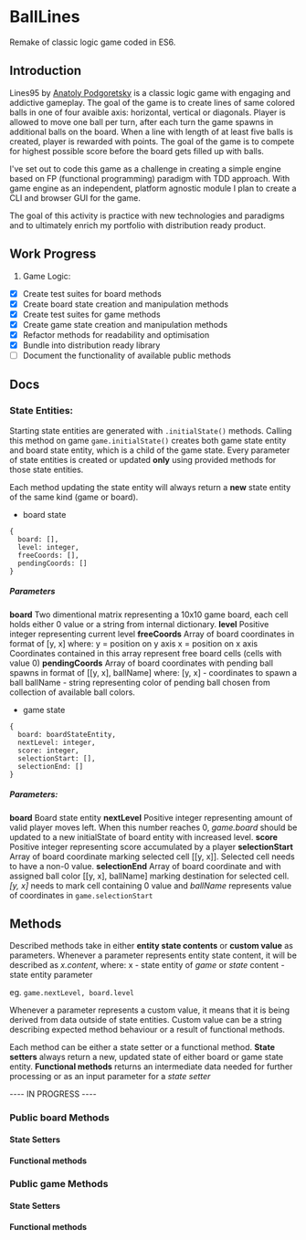 # BallLines

Remake of classic logic game coded in ES6.

## Introduction

Lines95 by [Anatoly Podgoretsky](https://torry.net/authorsmore.php?id=476) is a classic logic game with engaging and addictive gameplay. The goal of the game is to create lines of same colored balls in one of four avaible axis: horizontal, vertical or diagonals. Player is allowed to move one ball per turn, after each turn the game spawns in additional balls on the board. When a line with length of at least five balls is created, player is rewarded with points. The goal of the game is to compete for highest possible score before the board gets filled up with balls.

I've set out to code this game as a challenge in creating a simple engine based on FP (functional programming) paradigm with TDD approach. With game engine as an independent, platform agnostic module I plan to create a CLI and browser GUI for the game.

The goal of this activity is practice with new technologies and paradigms and to ultimately enrich my portfolio with distribution ready product.

## Work Progress

1. Game Logic:
  - [x] Create test suites for board methods
  - [x] Create board state creation and manipulation methods
  - [x] Create test suites for game methods
  - [x] Create game state creation and manipulation methods
  - [x] Refactor methods for readability and optimisation
  - [x] Bundle into distribution ready library
  - [ ] Document the functionality of available public methods

## Docs

### State Entities:

Starting state entities are generated with ``` .initialState() ``` methods. Calling this method on game ``` game.initialState() ``` creates both game state entity and board state entity, which is a child of the game state.
Every parameter of state entities is created or updated **only** using provided methods for those state entities.

Each method updating the state entity will always return a **new** state entity of the same kind (game or board).  

- board state
```
{
  board: [],
  level: integer,
  freeCoords: [],
  pendingCoords: []
}
```
##### Parameters
**board**
  Two dimentional matrix representing a 10x10 game board, each cell holds either 0 value or a string from internal dictionary.
**level**
  Positive integer representing current level
**freeCoords**
  Array of board coordinates in format of [y, x] where:
  y = position on y axis
  x = position on x axis
  Coordinates contained in this array represent free board cells (cells with value 0)
**pendingCoords**
  Array of board coordinates with pending ball spawns in format of [[y, x], ballName] where:
  [y, x] - coordinates to spawn a ball
  ballName - string representing color of pending ball chosen from collection of available ball colors.

- game state
```
{
  board: boardStateEntity,
  nextLevel: integer,
  score: integer,
  selectionStart: [],
  selectionEnd: []
}
```
##### Parameters:
**board**
  Board state entity
**nextLevel**
  Positive integer representing amount of valid player moves left. When this number reaches 0, *game.board* should be updated to a new initialState of board entity with increased level.
**score**
  Positive integer representing score accumulated by a player
**selectionStart**
  Array of board coordinate marking selected cell [[y, x]]. Selected cell needs to have a non-0 value.
**selectionEnd**
  Array of board coordinate and with assigned ball color [[y, x], ballName] marking destination for selected cell. *[y, x]* needs to mark cell containing 0 value and *ballName* represents value of coordinates in ``` game.selectionStart ```

## Methods

Described methods take in either **entity state contents** or **custom value** as parameters.
Whenever a parameter represents entity state content, it will be described as *x.content*, where:
x - state entity of *game* or *state*
content - state entity parameter

eg. ``` game.nextLevel, board.level ```

Whenever a parameter represents a custom value, it means that it is being derived from data outside of state entities. Custom value can be a string describing expected method behaviour or a result of functional methods.

Each method can be either a state setter or a functional method.
**State setters** always return a new, updated state of either board or game state entity.
**Functional methods** returns an intermediate data needed for further processing or as an input parameter for a *state setter*

---- IN PROGRESS ----

### Public board Methods

#### State Setters

#### Functional methods

### Public game Methods

#### State Setters

#### Functional methods
